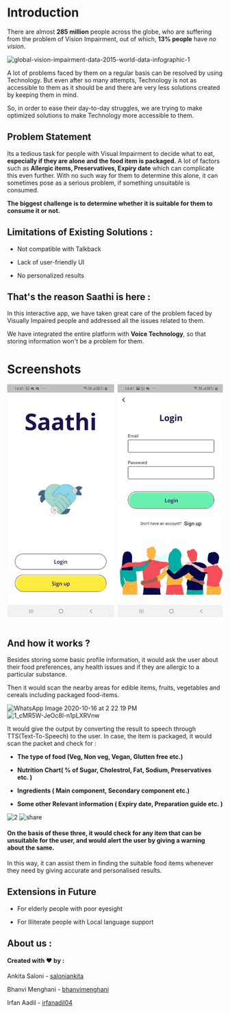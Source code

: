 # Introduction

There are almost **285 million** people across the globe, who are suffering from the problem of Vision Impairment, out of which, **13% people** have *no vision*. 

![global-vision-impairment-data-2015-world-data-infographic-1](https://user-images.githubusercontent.com/56873389/96234542-33f41c80-0fb7-11eb-890d-c86097c38ab4.jpg)

A lot of problems faced by them on a regular basis can be resolved by using Technology. But even after so many attempts, Technology is not as accessible to them as it should be and there are very less solutions created by keeping them in mind. 

So, in order to ease their day-to-day struggles, we are trying to make optimized solutions to make Technology more accessible to them.

## Problem Statement

Its a tedious task for people with Visual Impairment to decide what to eat, **especially if they are alone and the food item is packaged.**
A lot of factors such as **Allergic items, Preservatives, Expiry date** which can complicate this even further. With no such way for them to determine this alone, it can sometimes pose as a serious problem, if something unsuitable is consumed.

**The biggest challenge is to determine whether it is suitable for them to consume it or not.**

## Limitations of Existing Solutions :

+ Not compatible with Talkback

+ Lack of user-friendly UI

+ No personalized results

## That's the reason Saathi is here :

In this interactive app, we have taken great care of the problem faced by Visually Impaired people and addressed all the issues related to them. 

We have integrated the entire platform with **Voice Technology**, so that storing information won't be a problem for them.

# Screenshots
<pre>
<img src="./Screenshots/1.jpg" width="250"> <img src="./Screenshots/2.jpg" width="250"> <img src="./Screenshots/3.jpg" width="250"> <img src="./Screenshots/4.jpg" width="250"> <img src="./Screenshots/5.jpg" width="250">

</pre>
## And how it works ?

Besides storing some basic profile information, it would ask the user about their food preferences, any health issues and if they are allergic to a particular substance.

Then it would scan the nearby areas for edible items, fruits, vegetables and cereals including packaged food-items. 

![WhatsApp Image 2020-10-16 at 2 22 19 PM](https://user-images.githubusercontent.com/56873389/96239570-833d4b80-0fbd-11eb-904a-0987b3c87fa3.jpeg)
![1_cMR5W-JeOc8l-n1pLXRVnw](https://user-images.githubusercontent.com/56873389/96240427-86850700-0fbe-11eb-9681-c7dbc1f30575.gif)


It would give the output by converting the result to speech through TTS(Text-To-Speech) to the user. 
In case, the item is packaged, it would scan the packet and check for :

+ **The type of food (Veg, Non veg, Vegan, Glutten free etc.)**

+ **Nutrition Chart( % of Sugar, Cholestrol, Fat, Sodium, Preservatives etc. )**

+ **Ingredients ( Main component, Secondary component etc.)**

+ **Some other Relevant information ( Expiry date, Preparation guide etc. )**


![2](https://user-images.githubusercontent.com/56873389/96240912-19be3c80-0fbf-11eb-9868-d835904a7551.jpg)
![share](https://user-images.githubusercontent.com/56873389/96240917-1aef6980-0fbf-11eb-8e41-3e926478fd38.jpg)

<h4>On the basis of these three, it would check for any item that can be unsuitable for the user, and would alert the user by giving a warning about the same.</h4>

In this way, it can assist them in finding the suitable food items whenever they need by giving accurate and personalised results.

## Extensions in Future

+  For elderly people with poor eyesight

+  For Illiterate people with Local language support


## About us :


<h4> Created with ❤️ by :</h4>

Ankita Saloni    -   [saloniankita](https://www.linkedin.com/in/saloniankita/)

Bhanvi Menghani   -  [bhanvimenghani](https://www.linkedin.com/in/bhanvi-menghani/)

Irfan Aadil       -   [irfanadil04](https://www.linkedin.com/in/irfanadil04/)


